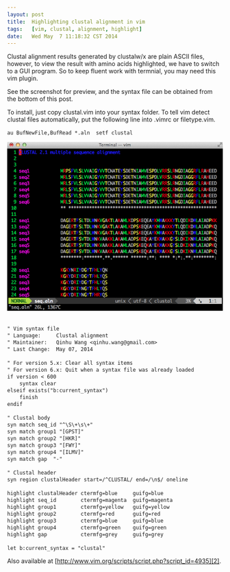 ```yaml
---
layout:	post
title:	Highlighting clustal alignment in vim
tags:	[vim, clustal, alignment, highlight]
date:   Wed May  7 11:18:32 CST 2014
---
```


Clustal alignment results generated by clustalw/x are plain ASCII files, however, to view the result with amino acids highlighted, we have to switch to a GUI program. So to keep fluent work with termnial, you may need this vim plugin.

See the screenshot for preview, and the syntax file can be obtained from the bottom of this post.

To install, just copy clustal.vim into your syntax folder. To tell vim detect clustal files automatically, put the following line into .vimrc or filetype.vim.


``` vim
au BufNewFile,BufRead *.aln  setf clustal
```

![clustal-vim][1]


``` vim

" Vim syntax file
" Language:     Clustal alignment
" Maintainer:   Qinhu Wang <qinhu.wang@gmail.com>
" Last Change:  May 07, 2014

" For version 5.x: Clear all syntax items
" For version 6.x: Quit when a syntax file was already loaded
if version < 600
    syntax clear
elseif exists("b:current_syntax")
    finish
endif

" Clustal body
syn match seq_id "^\S\+\s\+"
syn match group1 "[GPST]"
syn match group2 "[HKR]"
syn match group3 "[FWY]"
syn match group4 "[ILMV]"
syn match gap  "-"

" Clustal header
syn region clustalHeader start=/^CLUSTAL/ end=/\n$/ oneline

highlight clustalHeader ctermfg=blue     guifg=blue
highlight seq_id        ctermfg=magenta  guifg=magenta
highlight group1        ctermfg=yellow   guifg=yellow
highlight group2        ctermfg=red      guifg=red
highlight group3        ctermfg=blue     guifg=blue
highlight group4        ctermfg=green    guifg=green
highlight gap           ctermfg=grey     guifg=grey

let b:current_syntax = "clustal"

```

Also available at [http://www.vim.org/scripts/script.php?script_id=4935][2].

[1]: /data/img/clustal-vim.png
[2]: http://www.vim.org/scripts/script.php?script_id=4935

